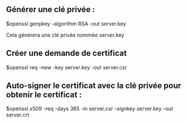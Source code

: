 ## Générer une clé privée :

$openssl genpkey -algorithm RSA -out server.key

Cela générera une clé privée nommée server.key

## Créer une demande de certificat

$openssl req -new -key server.key -out server.csr

## Auto-signer le certificat avec la clé privée pour obtenir le certificat :

$openssl x509 -req -days 365 -in server.csr -signkey server.key -out server.crt
